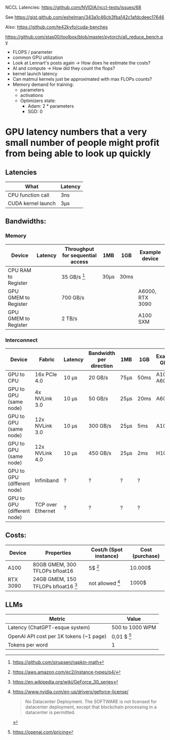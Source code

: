 NCCL Latencies: https://github.com/NVIDIA/nccl-tests/issues/68

See https://gist.github.com/eshelman/343a1c46cb3fba142c1afdcdeec17646

Also: https://github.com/te42kyfo/cuda-benches

https://github.com/stas00/toolbox/blob/master/pytorch/all_reduce_bench.py

- FLOPS / parameter
- common GPU utilization
- Look at Lennart's posts again -> How does he estimate the costs?
- AI and compute -> How did they count the flops?
- kernel launch latency
- Can matmul kernels just be approximated with max FLOPs counts?
- Memory demand for training:
    - parameters 
    - activations
    - Optimizers state:
        - Adam: 2 * parameters
        - SGD: 0

# GPU latency numbers that a very small number of people might profit from being able to look up quickly

## Latencies

| What               | Latency |
|--------------------|---------|
| CPU function call  | 3ns     |
| CUDA kernel launch | 3μs     |


## Bandwidths:

### Memory

| Device               | Latency | Throughput for sequential access | 1MB  | 1GB  | Example device  |
|----------------------|---------|----------------------------------|------|------|-----------------|
| CPU RAM to Register  |         | 35 GB/s [^sirupsenNapkin]        | 30μs | 30ms |                 |
| GPU GMEM to Register |         | 700 GB/s                         |      |      | A6000, RTX 3090 |
| GPU GMEM to Register |         | 2 TB/s                           |      |      | A100 SXM        |

### Interconnect

| Device                      | Fabric            | Latency | Bandwidth per direction | 1MB  | 1GB  | Example GPUs |
|-----------------------------|-------------------|---------|-------------------------|------|------|--------------|
| GPU to CPU                  | 16x PCIe 4.0      | 10 μs   | 20 GB/s                 | 75μs | 50ms | A100, A6000  |
| GPU to GPU (same node)      | 4x NVLink 3.0     | 10 μs   | 50 GB/s                 | 25μs | 20ms | A6000        |
| GPU to GPU (same node)      | 12x NVLink 3.0    | 10 μs   | 300 GB/s                | 25μs | 5ms  | A100         |
| GPU to GPU (same node)      | 12x NVLink 4.0    | 10 μs   | 450 GB/s                | 25μs | 2ms  | H100         |
| GPU to GPU (different node) | Infiniband        | ?       | ?                       | ?    | ?    |              |
| GPU to GPU (different node) | TCP over Ethernet | ?       | ?                       | ?    | ?    |              |

## Costs:

| Device   | Properties                                    | Cost/h (Spot instance)          | Cost (purchase) |
|----------|-----------------------------------------------|---------------------------------|-----------------|
| A100     | 80GB GMEM, 300 TFLOPs bfloat16                | 5$ [^awsP4]                     | 10.000$         |
| RTX 3090 | 24GB GMEM, 150 TFLOPs bfloat16 [^rtx3090perf] | not allowed [^consumerGpuCloud] | 1000$           |

## LLMs

| Metric                                  | Value                   |
|-----------------------------------------|-------------------------|
| Latency (ChatGPT-esque system)          | 500 to 1000 WPM         |
| OpenAI API cost per 1K tokens (~1 page) | 0,01 $ [^openaiPricing] |
| Tokens per word                         | 1                       |


[^sirupsenNapkin]: https://github.com/sirupsen/napkin-math
[^awsP4]: https://aws.amazon.com/ec2/instance-types/p4/
[^rtx3090perf]: https://en.wikipedia.org/wiki/GeForce_30_series
[^consumerGpuCloud]: https://www.nvidia.com/en-us/drivers/geforce-license/
    > No Datacenter Deployment. The SOFTWARE is not licensed for datacenter deployment, except that blockchain processing in a datacenter is permitted.

[^openaiPricing]: https://openai.com/pricing

